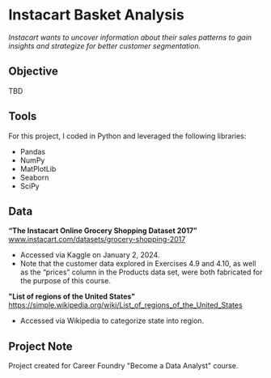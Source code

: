 # Instacart Basket Analysis
_Instacart wants to uncover information about their sales patterns to gain insights and strategize for better customer segmentation._

## Objective
TBD

## Tools
For this project, I coded in Python and leveraged the following libraries:
- Pandas
- NumPy
- MatPlotLib
- Seaborn
- SciPy

## Data 
**“The Instacart Online Grocery Shopping Dataset 2017”**  
www.instacart.com/datasets/grocery-shopping-2017  
- Accessed via Kaggle on January 2, 2024.  
- Note that the customer data explored in Exercises 4.9 and 4.10, as well as the “prices” column in the Products data set, were both fabricated for the purpose of this course.

**"List of regions of the United States"**  
https://simple.wikipedia.org/wiki/List_of_regions_of_the_United_States  
- Accessed via Wikipedia to categorize state into region.

## Project Note
Project created for Career Foundry "Become a Data Analyst" course.
